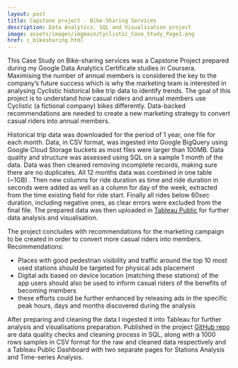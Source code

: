 ```yaml
---
layout: post
title: Capstone project - Bike-Sharing Services
description: Data Analytics, SQL and Visualisation project
image: assets/images/imgmain/Cyclistic_Case_Study_Page1.png
href: c_bikesharing.html
---
```


This Case Study on Bike-sharing services was a Capstone Project prepared during my Google Data Analytics Certificate studies in Coursera. Maximising the number of annual members is considered the key to the company’s future success which is why the marketing team is interested in analysing Cyclistic historical bike trip data to identify trends. The goal of this project is to understand how casual riders and annual members use Cyclistic (a fictional company) bikes differently. Data-backed recommendations are needed to create a new marketing strategy to convert casual riders into annual members.

Historical trip data was downloaded for the period of 1 year, one file for each month. Data, in CSV format, was ingested into Google BigQuery using Google Cloud Storage buckets as most files were larger than 100MB. Data quality and structure was assessed using SQL on a sample 1 month of the data. Data was then cleaned removing incomplete records, making sure there are no duplicates. All 12 months data was combined in one table (~1GB) . Then new columns for ride duration as time and ride duration in seconds were added as well as a column for day of the week, extracted from the time existing field for ride start. Finally all rides below 60sec duration, including negative ones, as clear errors were excluded from the final file. The prepared data was then uploaded in [Tableau Public](https://public.tableau.com/views/CyclisticCaseStudy_17210605199230/CyclisticCaseStudy?:language=en-US&:sid=&:redirect=auth&:display_count=n&:origin=viz_share_link) for further data analysis and visualisation.

The project concludes with recommendations for the marketing campaign to be created in order to convert more casual riders into members. Recommendations:

- Places with good pedestrian visibility and traffic around the top 10 most used stations should be targeted for physical ads placement
- Digital ads based on device location (matching these stations) of the app users should also be used to inform casual riders of the benefits of becoming members
- these efforts could be further enhanced by releasing ads in the specific peak hours, days and months discovered during the analysis

After preparing and cleaning the data I ingested it into Tableau for further analysis and visualisations preparation. Published in the project [GitHub repo](https://github.com/MihaelaBr/Bike-sharing-project) are data quality checks and cleaning process in SQL, along with a 1000 rows samples in CSV format for the raw and cleaned data respectively and a Tableau Public Dashboard with two separate pages for Stations Analysis and Time-series Analysis.
